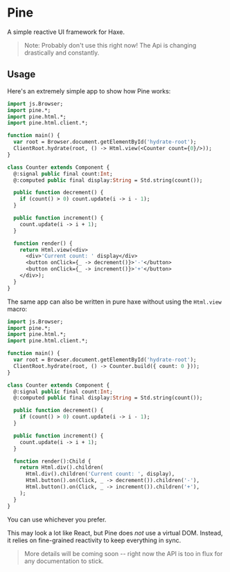 Pine
====

A simple reactive UI framework for Haxe.

> Note: Probably don't use this right now! The Api is changing
> drastically and constantly.

Usage
-----

Here's an extremely simple app to show how Pine works:

```haxe
import js.Browser;
import pine.*;
import pine.html.*;
import pine.html.client.*;

function main() {
  var root = Browser.document.getElementById('hydrate-root');
  ClientRoot.hydrate(root, () -> Html.view(<Counter count={0}/>));
}

class Counter extends Component {
  @:signal public final count:Int;
  @:computed public final display:String = Std.string(count());

  public function decrement() {
    if (count() > 0) count.update(i -> i - 1);
  }

  public function increment() {
    count.update(i -> i + 1);
  }

  function render() {
    return Html.view(<div>
      <div>'Current count: ' display</div>
      <button onClick={_ -> decrement()}>'-'</button>
      <button onClick={_ -> increment()}>'+'</button>
    </div>);
  }
}

```

The same app can also be written in pure haxe without using the `Html.view` macro:

```haxe
import js.Browser;
import pine.*;
import pine.html.*;
import pine.html.client.*;

function main() {
  var root = Browser.document.getElementById('hydrate-root');
  ClientRoot.hydrate(root, () -> Counter.build({ count: 0 }));
}

class Counter extends Component {
  @:signal public final count:Int;
  @:computed public final display:String = Std.string(count());

  public function decrement() {
    if (count() > 0) count.update(i -> i - 1);
  }

  public function increment() {
    count.update(i -> i + 1);
  }

  function render():Child {
    return Html.div().children(
      Html.div().children('Current count: ', display),
      Html.button().on(Click, _ -> decrement()).children('-'),
      Html.button().on(Click, _ -> increment()).children('+'),
    );
  }
}
```

You can use whichever you prefer.

This may look a lot like React, but Pine does *not* use a virtual DOM. Instead, it relies on fine-grained reactivity to keep everything in sync. 

> More details will be coming soon -- right now the API is too in flux for any documentation to stick.
